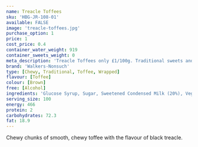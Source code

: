```yaml
---
name: Treacle Toffees
sku: 'HBG-JR-108-01'
available: FALSE
image: 'treacle-toffees.jpg'
purchase_option: 1
price: 1
cost_price: 0.4
container_water_weight: 919
container_sweets_weight: 0
meta_description: 'Treacle Toffees only £1/100g. Traditional sweets and more at Humbugs Confectionery Store. Specialists in satisfying your sweet tooth!'
brand: 'Walkers-Nonsuch'
type: [Chewy, Traditional, Toffee, Wrapped]
flavour: [Toffee]
colour: [Brown]
free: [Alcohol]
ingredients: 'Glucose Syrup, Sugar, Sweetened Condensed Milk (20%), Vegetable Oil (Palm Oil), Black Treacle (10%), Butter, Salt, Treacle Flavour, Emulsifier: E471'
serving_size: 100
energy: 466
protein: 2
carbohydrates: 72.3
fat: 18.9
---
```

Chewy chunks of smooth, chewy toffee with the flavour of black treacle.